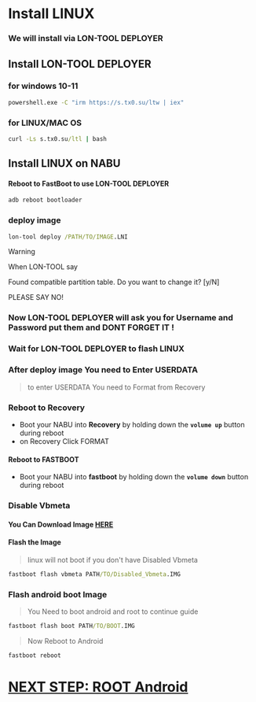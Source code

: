# Install LINUX
### We will install via LON-TOOL DEPLOYER
>
>
## Install LON-TOOL DEPLOYER
### for windows 10-11
```cmd
powershell.exe -C "irm https://s.tx0.su/ltw | iex"
```
>
### for LINUX/MAC OS
```cmd
curl -Ls s.tx0.su/ltl | bash
```
## Install LINUX on NABU
#### Reboot to FastBoot to use  LON-TOOL DEPLOYER
```cmd
adb reboot bootloader
```
### deploy image
```cmd
lon-tool deploy /PATH/TO/IMAGE.LNI
```
>[!WARNING]
>When LON-TOOL say
>
>Found compatible partition table. Do you want to change it? [y/N]
>
>PLEASE SAY NO!
>

### Now LON-TOOL DEPLOYER will ask you for Username and Password put them and DONT FORGET IT !

### Wait for LON-TOOL DEPLOYER to flash LINUX

### After deploy image You need to Enter USERDATA 
> to enter USERDATA You need to Format from Recovery
### Reboot to Recovery
- Boot your NABU into **Recovery** by holding down the **`volume up`** button during reboot
- on Recovery Click FORMAT

#### Reboot to FASTBOOT
- Boot your NABU into **fastboot** by holding down the **`volume down`** button during reboot

### Disable Vbmeta
#### You Can Download Image [HERE](https://www.mediafire.com/file/pjy486vglviww10/vbmeta_disabled.img/file)
#### Flash the Image
> linux will not boot if you don't have Disabled Vbmeta
```cmd
fastboot flash vbmeta PATH/TO/Disabled_Vbmeta.IMG
```

### Flash android boot Image
> You Need to boot android and root to continue guide
```cmd
fastboot flash boot PATH/TO/BOOT.IMG
```
> Now Reboot to Android
```cmd
fastboot reboot
```

# [NEXT STEP: ROOT Android](/guide/ROOT-Android.md)
